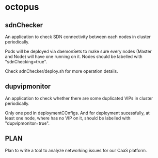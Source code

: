 # octopus

## sdnChecker

An application to check SDN connectivity between each nodes in cluster
periodically.

Pods will be deployed via daemonSets to make sure every nodes (Master and
Node) will have one running on it. Nodes should be labelled with "sdnChecking=true".

Check sdnChecker/deploy.sh for more operation details.

## dupvipmonitor

An application to check whether there are some duplicated VIPs in cluster
periodically.

Only one pod in deploymentCOnfigs. And for deployment sucessfully, at least
one node, where has no VIP on it, should be labelled with "dupvipmonitor=true".

## PLAN

Plan to write a tool to analyze networking issues for our CaaS platform.
